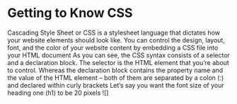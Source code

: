 # Getting to Know CSS
Cascading Style Sheet or CSS is a stylesheet language that dictates how your website elements should look like. You can control the design, layout, font, and the color of your website content by embedding a CSS file into your HTML document
As you can see, the CSS syntax consists of a selector and a declaration block. The selector is the HTML element that you’re about to control. Whereas the declaration block contains the property name and the value of the HTML element – both of them are separated by a colon (:) and declared within curly brackets Let’s say you want the font size of your heading one (h1) to be 20 pixels
![]

